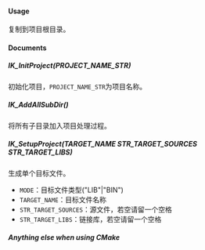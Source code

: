#### Usage

复制到项目根目录。

#### Documents

##### IK_InitProject(PROJECT_NAME_STR)

初始化项目，`PROJECT_NAME_STR`为项目名称。

##### IK_AddAllSubDir()

将所有子目录加入项目处理过程。

##### IK_SetupProject(TARGET_NAME STR_TARGET_SOURCES STR_TARGET_LIBS)

生成单个目标文件。

- `MODE`：目标文件类型("LIB"|"BIN")
- `TARGET_NAME`：目标文件名称
- `STR_TARGET_SOURCES`：源文件，若空请留一个空格
- `STR_TARGET_LIBS`：链接库，若空请留一个空格

##### Anything else when using CMake
